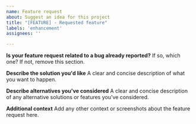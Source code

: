 ```yaml
---
name: Feature request
about: Suggest an idea for this project
title: "[FEATURE] - Requested feature"
labels: 'enhancement'
assignees: ''

---
```


**Is your feature request related to a bug already reported?**
If so, which one? If not, remove this section.

**Describe the solution you'd like**
A clear and concise description of what you want to happen.

**Describe alternatives you've considered**
A clear and concise description of any alternative solutions or features you've considered.

**Additional context**
Add any other context or screenshots about the feature request here.
